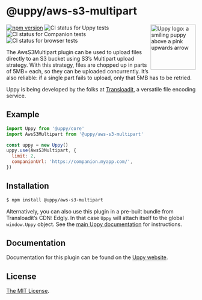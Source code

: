 # @uppy/aws-s3-multipart

<img src="https://uppy.io/img/logo.svg" width="120" alt="Uppy logo: a smiling puppy above a pink upwards arrow" align="right">

[![npm version](https://img.shields.io/npm/v/@uppy/aws-s3-multipart.svg?style=flat-square)](https://www.npmjs.com/package/@uppy/aws-s3-multipart)
![CI status for Uppy tests](https://github.com/transloadit/uppy/workflows/Tests/badge.svg)
![CI status for Companion tests](https://github.com/transloadit/uppy/workflows/Companion/badge.svg)
![CI status for browser tests](https://github.com/transloadit/uppy/workflows/End-to-end%20tests/badge.svg)

The AwsS3Multipart plugin can be used to upload files directly to an S3 bucket using S3’s Multipart upload strategy.
With this strategy, files are chopped up in parts of 5MB+ each, so they can be uploaded concurrently. It’s also
reliable: if a single part fails to upload, only that 5MB has to be retried.

Uppy is being developed by the folks at [Transloadit](https://transloadit.com), a versatile file encoding service.

## Example

```js
import Uppy from '@uppy/core'
import AwsS3Multipart from '@uppy/aws-s3-multipart'

const uppy = new Uppy()
uppy.use(AwsS3Multipart, {
  limit: 2,
  companionUrl: 'https://companion.myapp.com/',
})
```

## Installation

```bash
$ npm install @uppy/aws-s3-multipart
```

Alternatively, you can also use this plugin in a pre-built bundle from Transloadit’s CDN: Edgly. In that case `Uppy`
will attach itself to the global `window.Uppy` object. See
the [main Uppy documentation](https://uppy.io/docs/#Installation) for instructions.

## Documentation

Documentation for this plugin can be found on the [Uppy website](https://uppy.io/docs/aws-s3-multipart).

## License

[The MIT License](./LICENSE).
